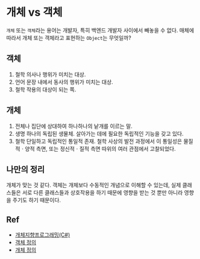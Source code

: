# 개체 vs 객체

`개체` 또는 `객체`라는 용어는 개발자, 특히 백엔드 개발자 사이에서 빼놓을 수 없다. 매체에 따라서 개체 또는 객체라고 표현하는 `Object`는 무엇일까?

## 객체

1. 철학 의사나 행위가 미치는 대상.
2. 언어 문장 내에서 동사의 행위가 미치는 대상.
3. 철학 작용의 대상이 되는 쪽.

## 개체

1. 전체나 집단에 상대하여 하나하나의 낱개를 이르는 말.
2. 생명 하나의 독립된 생물체. 살아가는 데에 필요한 독립적인 기능을 갖고 있다.
3. 철학 단일하고 독립적인 통일적 존재. 철학 사상의 발전 과정에서 이 통일성은 물질적ㆍ양적 측면, 또는 정신적ㆍ질적 측면 따위의 여러 관점에서 고찰되었다.

## 나만의 정리

개체가 맞는 것 같다. 객체는 개체보다 수동적인 개념으로 이해할 수 있는데, 실제 클래스들은 서로 다른 클래스들과 상호작용을 하기 때문에 영향을 받는 것 뿐만 아니라 영향을 주기도 하기 때문이다.

## Ref

- [개체지향프로그래밍(C#)](https://learn.microsoft.com/ko-kr/dotnet/csharp/fundamentals/tutorials/oop)
- [객체 정의](https://ko.dict.naver.com/#/entry/koko/9ef345f0a0884eca89d5c3155653fe94)
- [개체 정의](https://ko.dict.naver.com/#/entry/koko/1f8d5f43afa2434f8d56f9ced1231c60)

